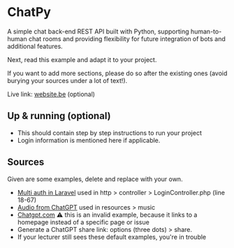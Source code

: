 # ChatPy
A simple chat back-end REST API built with Python, supporting human-to-human chat rooms and providing flexibility for future integration of bots and additional features. 

Next, read this example and adapt it to your project.

If you want to add more sections, please do so after the existing ones (avoid burying your sources under a lot of text!).

Live link: [website.be](website.be) (optional)

## Up & running (optional)
- This should contain step by step instructions to run your project
- Login information is mentioned here if applicable.

## Sources 

Given are some examples, delete and replace with your own.

- [Multi auth in Laravel](https://stackoverflow.com/questions/50514738/multi-auth-use-one-page-login-laravel) used in http > controller > LoginController.php (line 18-67)
- [Audio from ChatGPT](https://chatgpt.com/c/66dae37e-6da8-8001-99ab-245ad328416a) used in resources > music
- [Chatgpt.com](https://chatgpt.com) ⚠️ this is an invalid example, because it links to a homepage instead of a specific page or issue
- Generate a ChatGPT share link: options (three dots) > share.
- If your lecturer still sees these default examples, you're in trouble
